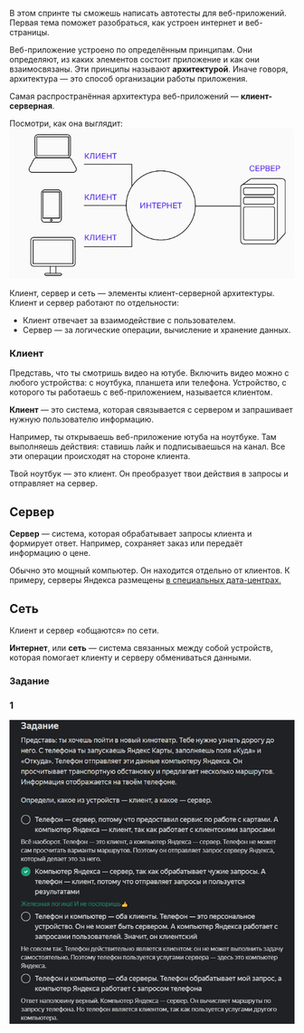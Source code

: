 В этом спринте ты сможешь написать автотесты для веб-приложений. Первая тема поможет разобраться, как устроен интернет и веб-страницы.


Веб-приложение устроено по определённым принципам. Они определяют, из каких элементов состоит приложение и как они взаимосвязаны. Эти принципы называют **архитектурой**. Иначе говоря, архитектура — это способ организации работы приложения.

Самая распространённая архитектура веб-приложений — **клиент-серверная**.

Посмотри, как она выглядит:
![img.png](img%2Fimg.png)

Клиент, сервер и сеть — элементы клиент-серверной архитектуры. Клиент и сервер работают по отдельности:

- Клиент отвечает за взаимодействие с пользователем.
- Сервер — за логические операции, вычисление и хранение данных.


### Клиент

Представь, что ты смотришь видео на ютубе. Включить видео можно с любого устройства: с ноутбука, планшета или телефона. Устройство, с которого ты работаешь с веб-приложением, называется клиентом.

**Клиент** — это система, которая связывается с сервером и запрашивает нужную пользователю информацию.

Например, ты открываешь веб-приложение ютуба на ноутбуке. Там выполняешь действия: ставишь лайк и подписываешься на канал. Все эти операции происходят на стороне клиента.

Твой ноутбук — это клиент. Он преобразует твои действия в запросы и отправляет на сервер.


## Сервер

**Сервер** — система, которая обрабатывает запросы клиента и формирует ответ. Например, сохраняет заказ или передаёт информацию о цене.

Обычно это мощный компьютер. Он находится отдельно от клиентов. К примеру, серверы Яндекса размещены [в специальных дата-центрах.](https://yandex.ru/company/technologies/datacenter)


## Сеть

Клиент и сервер «общаются» по сети.

**Интернет**, или **сеть** — система связанных между собой устройств, которая помогает клиенту и серверу обмениваться данными.

### Задание
### 1

![img_1.png](img%2Fimg_1.png)